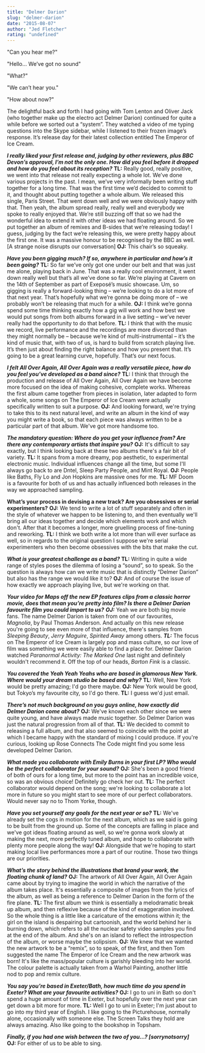 ```yaml
---
title: "Delmer Darion"
slug: "delmer-darion"
date: "2015-08-07"
author: "Jed Fletcher"
rating: "undefined"
---
```


"Can you hear me?"

"Hello… We’ve got no sound"

"What?"

"We can’t hear you."

"How about now?"

The delightful back and forth I had going with Tom Lenton and Oliver Jack (who together make up the electro act Delmer Darion) continued for quite a while before we sorted out a “system”. They watched a video of me typing questions into the Skype sidebar, while I listened to their frozen image’s response. It’s release day for their latest collection entitled The Emperor of Ice Cream.

**_I really liked your first release and, judging by other reviewers, plus BBC Devon’s approval, I’m not the only one. How did you feel before it dropped and how do you feel about its reception?_** **TL:** Really good, really positive, we went into that release not really expecting a whole lot. We’ve done various projects in the past. I mean, we’ve very informally been writing stuff together for a long time. That was the first time we’d decided to commit to it, and thought about putting together a whole album. We released this single, Paris Street. That went down well and we were obviously happy with that. Then yeah, the album spread really, really well and everybody we spoke to really enjoyed that. We’re still buzzing off that so we had the wonderful idea to extend it with other ideas we had floating around. So we put together an album of remixes and B-sides that we’re releasing today! I guess, judging by the fact we’re releasing this, we were pretty happy about the first one. It was a massive honour to be recognised by the BBC as well. \[A strange noise disrupts our conversation\] **OJ:** This chair’s so squeaky.

**_Have you been gigging much? If so, anywhere in particular and how’s it been going?_** **TL:** So far we’ve only got one under our belt and that was just me alone, playing back in June. That was a really cool environment, it went down really well but that’s all we’ve done so far. We’re playing at Cavern on the 14th of September as part of Exeposé’s music showcase. Um, so gigging is really a forward-looking thing – we’re looking to do a lot more of that next year. That’s hopefully what we’re gonna be doing more of – we probably won’t be releasing that much for a while. **OJ:** I think we’re gonna spend some time thinking exactly how a gig will work and how best we would put songs from both albums forward in a live setting – we’ve never really had the opportunity to do that before. **TL:** I think that with the music we record, live performance and the recordings are more divorced than they might normally be – because we’re kind of multi-instrumental – it’s the kind of music that, with two of us, is hard to build from scratch playing live. It’s then just about finding the right balance and how you present that. It’s going to be a great learning curve, hopefully. That’s our next focus.

**_I felt All Over Again, All Over Again was a really versatile piece, how do you feel you’ve developed as a band since?_** **TL:** I think that through the production and release of All Over Again, All Over Again we have become more focused on the idea of making cohesive, complete works. Whereas the first album came together from pieces in isolation, later adapted to form a whole, some songs on The Emperor of Ice Cream were actually specifically written to suit a purpose. **OJ:** And looking forward, we're trying to take this to its next natural level, and write an album in the kind of way you might write a book, so that each piece was always written to be a particular part of that album. We've got more handsome too.

**_The mandatory question: Where do you get your influence from? Are there any contemporary artists that inspire you?_** **OJ:** It's difficult to say exactly, but I think looking back at these two albums there's a fair bit of variety. **TL:** It spans from a more dreamy, pop aesthetic, to experimental electronic music. Individual influences change all the time, but some I'll always go back to are Dntel, Sleep Party People, and Mint Royal. **OJ:** People like Baths, Fly Lo and Jon Hopkins are massive ones for me. **TL:** MF Doom is a favourite for both of us and has actually influenced both releases in the way we approached sampling.

**What’s your process in devising a new track? Are you obsessives or serial experimenters?** **OJ:** We tend to write a lot of stuff separately and often in the style of whatever we happen to be listening to, and then eventually we'll bring all our ideas together and decide which elements work and which don't. After that it becomes a longer, more gruelling process of fine-tuning and reworking. **TL:** I think we both write a lot more than will ever surface as well, so in regards to the original question I suppose we're serial experimenters who then become obsessives with the bits that make the cut.

**_What is your greatest challenge as a band?_** **TL:** Writing in quite a wide range of styles poses the dilemma of losing a “sound”, so to speak. So the question is always how can we write music that is distinctly “Delmer Darion” but also has the range we would like it to? **OJ:** And of course the issue of how exactly we approach playing live, but we're working on that.

**_Your video for Maps off the new EP features clips from a classic horror movie, does that mean you’re pretty into film? Is there a Delmer Darion favourite film you could impart to us?_** **_OJ:_** Yeah we are both big movie fans. The name Delmer Darion is taken from one of our favourites, _Magnolia_, by Paul Thomas Anderson. And actually on this new release you're going to see even more of that influence, there's samples from _Sleeping Beauty_, _Jerry Maguire_, _Spirited Away_ among others. **_TL:_** The focus on The Emperor of Ice Cream is largely pop and mass culture, so our love of film was something we were easily able to find a place for. Delmer Darion watched _Paranormal Activity: The Marked One_ last night and definitely wouldn't recommend it. Off the top of our heads, _Barton Fink_ is a classic.

**_You covered the Yeah Yeah Yeahs who are based in glamorous New York. Where would your dream studio be based and why?_** **TL:** Well, New York would be pretty amazing; I'd go there maybe. **OJ:** New York would be good, but Tokyo’s my favourite city, so I'd go there. **TL:** I guess we'd just email.

**_There’s not much background on you guys online, how exactly did Delmer Darion come about?_** **OJ:** We've known each other since we were quite young, and have always made music together. So Delmer Darion was just the natural progression from all of that. **TL:** We decided to commit to releasing a full album, and that also seemed to coincide with the point at which I became happy with the standard of mixing I could produce. If you're curious, looking up Rose Connects The Code might find you some less developed Delmer Darion.

**_What made you collaborate with Emily Burns in your first LP? Who would be the perfect collaborator for your sound?_** **OJ:** She's been a good friend of both of ours for a long time, but more to the point has an incredible voice, so was an obvious choice! Definitely go check her out. **TL:** The perfect collaborator would depend on the song; we're looking to collaborate a lot more in future so you might start to see more of our perfect collaborators. Would never say no to Thom Yorke, though.

**_Have you set yourself any goals for the next year or so?_** **TL:** We've already set the cogs in motion for the next album, which as we said is going to be built from the ground up. Some of the concepts are falling in place and we've got ideas floating around as well, so we're gonna work slowly at making the next, more perfectly tuned album, and hope to collaborate with plenty more people along the way! **OJ:** Alongside that we're hoping to start making local live performances more a part of our routine. Those two things are our priorities.

**_What’s the story behind the illustrations that brand your work, the floating chunk of land?_** **OJ:** The artwork of All Over Again, All Over Again came about by trying to imagine the world in which the narrative of the album takes place. It's essentially a composite of images from the lyrics of the album, as well as being a reference to Delmer Darion in the form of the fire plane. **TL:** The first album we think is essentially a melodramatic break up album, and then reflexive because of the kind of exaggeration involved. So the whole thing is a little like a caricature of the emotions within it; the girl on the island is despairing but cartoonish, and the world behind her is burning down, which refers to all the nuclear safety video samples you find at the end of the album. And she's on an island to reflect the introspection of the album, or worse maybe the solipsism. **OJ:** We knew that we wanted the new artwork to be a “remix”, so to speak, of the first, and then Tom suggested the name The Emperor of Ice Cream and the new artwork was born! It's like the mass/popular culture is garishly bleeding into her world. The colour palette is actually taken from a Warhol Painting, another little nod to pop and remix culture.

**_You say you’re based in Exeter/Bath, how much time do you spend in Exeter? What are your favourite activities?_** **OJ:** I go to uni in Bath so don't spend a huge amount of time in Exeter, but hopefully over the next year can get down a bit more for more. **TL:** Well I go to uni in Exeter; I'm just about to go into my third year of English. I like going to the Picturehouse, normally alone, occasionally with someone else. The Screen Talks they hold are always amazing. Also like going to the bookshop in Topsham.

**_Finally, if you had one wish between the two of you…? \[sorrynotsorry\]_** **OJ:** For either of us to be able to sing.
